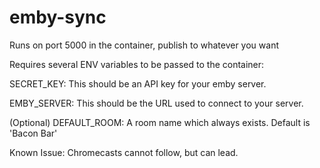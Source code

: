 # emby-sync
Runs on port 5000 in the container, publish to whatever you want



Requires several ENV variables to be passed to the container:

SECRET_KEY: This should be an API key for your emby server.

EMBY_SERVER: This should be the URL used to connect to your server.

(Optional) DEFAULT_ROOM: A room name which always exists. Default is 'Bacon Bar'

Known Issue: Chromecasts cannot follow, but can lead.
